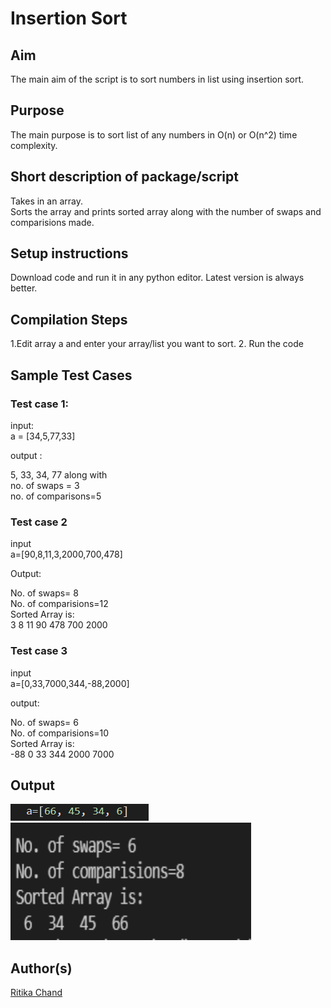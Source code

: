 # Insertion Sort

## Aim

The main aim of the script is to sort numbers in list using insertion sort.


## Purpose

The main purpose is to sort list of any numbers in O(n) or O(n^2) time complexity.

## Short description of package/script

Takes in an array. <br>
Sorts the array and prints sorted array along with the number of swaps and comparisions made.


## Setup instructions

Download code and run it in any python editor. Latest version is always better.

## Compilation Steps

1.Edit array a and enter your array/list you want to sort.
2. Run the code

## Sample Test Cases
### Test case 1:  
input:<br>
a = [34,5,77,33] <br>

output :<br>

5, 33, 34, 77 along with <br>
no. of swaps = 3 <br>
no. of comparisons=5<br>

### Test case 2
input<br>
a=[90,8,11,3,2000,700,478] <br>

Output:<br>

No. of swaps= 8 <br>
No. of comparisions=12 <br>
Sorted Array is: <br>
 3  8  11  90  478  700  2000<br>
 
 ### Test case 3
 input<br>
 a=[0,33,7000,344,-88,2000]<br>
 
 output:<br>
 
No. of swaps= 6<br>
No. of comparisions=10<br>
Sorted Array is:<br>
-88  0  33  344  2000  7000<br>

## Output
<img width = 221 height = 27 src="../Insertion Sort/Images/input.png">
<img width = 385 height = 188 src="../Insertion Sort/Images/sort_output1.png">


## Author(s)

[Ritika Chand](https://github.com/RC2208)
